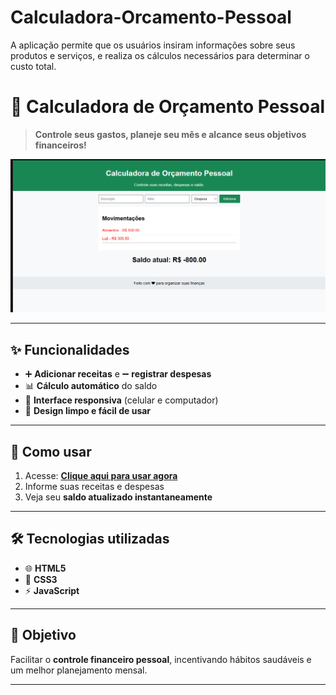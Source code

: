 # Calculadora-Orcamento-Pessoal
A aplicação permite que os usuários insiram informações sobre seus produtos e serviços, e realiza os cálculos necessários para determinar o custo total.

# 🧮 Calculadora de Orçamento Pessoal

> **Controle seus gastos, planeje seu mês e alcance seus objetivos financeiros!**

![Imagem da Calculadora](screenshot.png)

---

## ✨ Funcionalidades
- ➕ **Adicionar receitas** e ➖ **registrar despesas**  
- 📊 **Cálculo automático** do saldo  
- 📱 **Interface responsiva** (celular e computador)  
- 🎨 **Design limpo e fácil de usar**  

---

## 🚀 Como usar
1. Acesse: **[Clique aqui para usar agora](https://monica-1985.github.io/calculadora-orcamento-pessoal/)**  
2. Informe suas receitas e despesas  
3. Veja seu **saldo atualizado instantaneamente**  

---

## 🛠 Tecnologias utilizadas
- 🌐 **HTML5**  
- 🎨 **CSS3**  
- ⚡ **JavaScript**  

---

## 🎯 Objetivo
Facilitar o **controle financeiro pessoal**, incentivando hábitos saudáveis e um melhor planejamento mensal.

---

